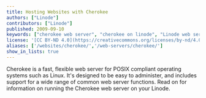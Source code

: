```yaml
---
title: Hosting Websites with Cherokee
authors: ["Linode"]
contributors: ["Linode"]
published: 2009-09-10
keywords: ["cherokee web server", "cherokee on linode", "Linode web server"]
license: '[CC BY-ND 4.0](https://creativecommons.org/licenses/by-nd/4.0)'
aliases: ['/websites/cherokee/','/web-servers/cherokee/']
show_in_lists: true
---
```


Cherokee is a fast, flexible web server for POSIX compliant operating systems such as Linux. It's designed to be easy to administer, and includes support for a wide range of common web server functions. Read on for information on running the Cherokee web server on your Linode.
